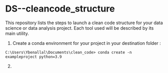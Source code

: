 # DS--cleancode_structure
This repository lists the steps to launch a clean code structure for your data science or data analysis project. Each tool used will be described by its main utility.

1. Create a conda environment for your project in your destination folder :
```
C:\Users\Ybenallal\Documents\clean_code> conda create -n exampleproject python=3.9
```
2. 
